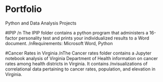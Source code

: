 # Portfolio
Python and Data Analysis Projects

#IPIP /n
The IPIP folder contains a python program that administers a 16-factor personality test and prints your individualized results to a Word document. 
/nRequirements:  Microsoft Word, Python

#Cancer Rates in Virginia
/nThe Cancer rates folder contains a Jupyter notebook analysis of Virginia Department of Health information on cancer rates among health districts in Virginia.  It contains /nvisualizations of correlational data pertaining to cancer rates, population, and elevation in Virginia.

